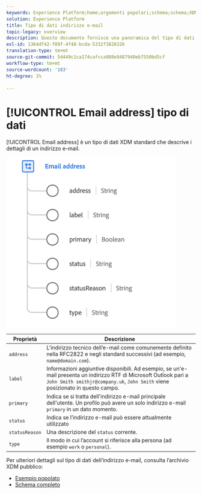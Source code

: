 ```yaml
---
keywords: Experience Platform;home;argomenti popolari;schema;schema;XDM;campi;schemi;schemi;emailAddress;xdm:emailAddress;email;indirizzo e-mail;tipo di dati;tipo di dati;tipo di dati;
solution: Experience Platform
title: Tipo di dati indirizzo e-mail
topic-legacy: overview
description: Questo documento fornisce una panoramica del tipo di dati XDM Indirizzo e-mail.
exl-id: 1364df42-f89f-4f48-bcda-5332f3828326
translation-type: tm+mt
source-git-commit: 5d449c1ca174cafcca988e9487940eb7550bd5cf
workflow-type: tm+mt
source-wordcount: '183'
ht-degree: 1%

---
```


# [!UICONTROL Email address] tipo di dati

[!UICONTROL Email address] è un tipo di dati XDM standard che descrive i dettagli di un indirizzo e-mail.

<img src="../images/data-types/email-address.png" width="450" /><br />

| Proprietà | Descrizione |
| --- | --- |
| `address` | L’indirizzo tecnico dell’e-mail come comunemente definito nella RFC2822 e negli standard successivi (ad esempio, `name@domain.com`). |
| `label` | Informazioni aggiuntive disponibili. Ad esempio, se un&#39;e-mail presenta un indirizzo RTF di Microsoft Outlook pari a `John Smith smithjr@company.uk`, `John Smith` viene posizionato in questo campo. |
| `primary` | Indica se si tratta dell&#39;indirizzo e-mail principale dell&#39;utente. Un profilo può avere un solo indirizzo e-mail `primary` in un dato momento. |
| `status` | Indica se l’indirizzo e-mail può essere attualmente utilizzato |
| `statusReason` | Una descrizione del `status` corrente. |
| `type` | Il modo in cui l’account si riferisce alla persona (ad esempio `work` o `personal`). |


Per ulteriori dettagli sul tipo di dati dell’indirizzo e-mail, consulta l’archivio XDM pubblico:

* [Esempio popolato](https://github.com/adobe/xdm/blob/master/components/datatypes/emailaddress.example.1.json)
* [Schema completo](https://github.com/adobe/xdm/blob/master/components/datatypes/emailaddress.schema.json)
